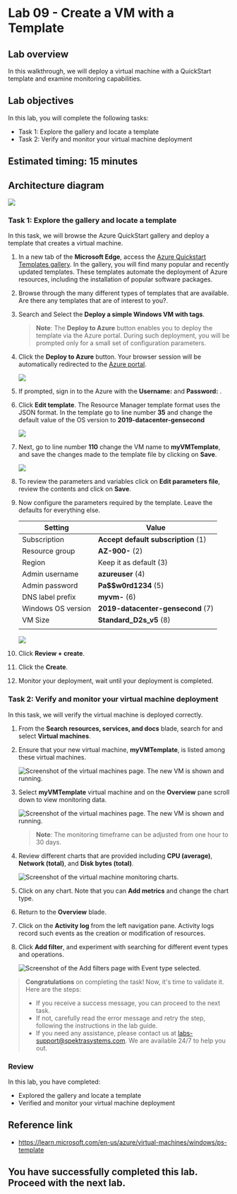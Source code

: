 # Lab 09 - Create a VM with a Template

## Lab overview

In this walkthrough, we will deploy a virtual machine with a QuickStart template and examine monitoring capabilities.

## Lab objectives

In this lab, you will complete the following tasks:

+ Task 1: Explore the gallery and locate a template
+ Task 2: Verify and monitor your virtual machine deployment

## Estimated timing: 15 minutes

## Architecture diagram

![](../images/az900lab09.PNG) 

### Task 1: Explore the gallery and locate a template

In this task, we will browse the Azure QuickStart gallery and deploy a template that creates a virtual machine.

1. In a new tab of the **Microsoft Edge**, access the [Azure Quickstart Templates gallery](https://azure.microsoft.com/resources/templates?azure-portal=true). In the gallery, you will find many popular and recently updated templates. These templates automate the deployment of Azure resources, including the installation of popular software packages.

1. Browse through the many different types of templates that are available. Are there any templates that are of interest to you?.

1. Search and Select the **Deploy a simple Windows VM with tags**.

    >**Note**: The **Deploy to Azure** button enables you to deploy the template via the Azure portal. During such deployment, you will be prompted only for a small set of configuration parameters. 

1. Click the **Deploy to Azure** button. Your browser session will be automatically redirected to the [Azure portal](http://portal.azure.com/).

    ![](../images/l9.5.png)

1. If prompted, sign in to the Azure with the **Username:** <inject key="AzureAdUserEmail"></inject> and **Password:** <inject key="AzureAdUserPassword"></inject>.

1. Click **Edit template**. The Resource Manager template format uses the JSON format. In the template go to line number **35** and change the default value of the OS version to **2019-datacenter-gensecond**

   ![](../images/l9os.png)
   
1. Next, go to line number **110** change the VM name to **myVMTemplate**, and save the changes made to the template file by clicking on **Save**.

   ![](../images/l9vm.png)

3. To review the parameters and variables click on **Edit parameters file**, review the contents and  click on **Save**.
  
1. Now configure the parameters required by the template. Leave the defaults for everything else. 

    | Setting| Value|
    |----|----|
    | Subscription | **Accept default subscription** (1)|
    | Resource group | **AZ-900-<inject key="DeploymentID" enableCopy="false"/>** (2) |
    | Region | Keep it as default (3) |
    | Admin username | **azureuser** (4) |
    | Admin password | **Pa$$w0rd1234** (5) |
    | DNS label prefix | **myvm-<inject key="DeploymentID" enableCopy="false"/>** (6) |
    | Windows OS version | **2019-datacenter-gensecond** (7)|
    | VM Size | **Standard_D2s_v5** (8)|
    |||
   
    ![](../images/lab9-image1.png)

1. Click **Review + create**.
 
1. Click the **Create**.

1. Monitor your deployment, wait until your deployment is completed.

### Task 2: Verify and monitor your virtual machine deployment

In this task, we will verify the virtual machine is deployed correctly. 

1. From the **Search resources, services, and docs** blade, search for and select **Virtual machines**.

1. Ensure that your new virtual machine, **myVMTemplate**, is listed among these virtual machines.

    ![Screenshot of the virtual machines page. The new VM is shown and running.](../images/myvmtemplate.png)

1. Select **myVMTemplate** virtual machine and on the **Overview** pane scroll down to view monitoring data.

    ![Screenshot of the virtual machines page. The new VM is shown and running.](../images/myvmtemplate1.png)

    >**Note**: The monitoring timeframe can be adjusted from one hour to 30 days.

1. Review different charts that are provided including **CPU (average)**, **Network (total)**, and **Disk bytes (total)**. 

    ![Screenshot of the virtual machine monitoring charts.](../images/0903.png)

1. Click on any chart. Note that you can **Add metrics** and change the chart type.

1. Return to the **Overview** blade.

1. Click on the **Activity log** from the left navigation pane. Activity logs record such events as the creation or modification of resources. 

1. Click **Add filter**, and experiment with searching for different event types and operations. 

   ![Screenshot of the Add filters page with Event type selected.](../images/l9.4.png)

<validation step="acb8db6a-300c-4a38-a149-41c7ba96055c" />

> **Congratulations** on completing the task! Now, it's time to validate it. Here are the steps:
> - If you receive a success message, you can proceed to the next task.
> - If not, carefully read the error message and retry the step, following the instructions in the lab guide. 
> - If you need any assistance, please contact us at labs-support@spektrasystems.com. We are available 24/7 to help you out.
    
### Review
In this lab, you have completed:
- Explored the gallery and locate a template
- Verified and monitor your virtual machine deployment

## Reference link

- https://learn.microsoft.com/en-us/azure/virtual-machines/windows/ps-template  

## You have successfully completed this lab. Proceed with the next lab.
